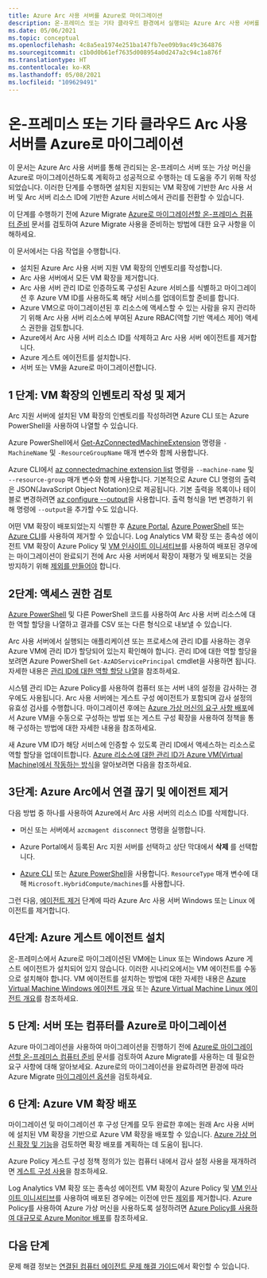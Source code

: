 ```yaml
---
title: Azure Arc 사용 서버를 Azure로 마이그레이션
description: 온-프레미스 또는 기타 클라우드 환경에서 실행되는 Azure Arc 사용 서버를 Azure로 마이그레이션하는 방법에 대해 알아봅니다.
ms.date: 05/06/2021
ms.topic: conceptual
ms.openlocfilehash: 4c8a5ea1974e251ba147fb7ee09b9ac49c364876
ms.sourcegitcommit: c1b0d0b61ef7635d008954a0d247a2c94c1a876f
ms.translationtype: HT
ms.contentlocale: ko-KR
ms.lasthandoff: 05/08/2021
ms.locfileid: "109629491"
---
```

# <a name="migrate-your-on-premises-or-other-cloud-arc-enabled-server-to-azure"></a>온-프레미스 또는 기타 클라우드 Arc 사용 서버를 Azure로 마이그레이션

이 문서는 Azure Arc 사용 서버를 통해 관리되는 온-프레미스 서버 또는 가상 머신을 Azure로 마이그레이션하도록 계획하고 성공적으로 수행하는 데 도움을 주기 위해 작성되었습니다. 이러한 단계를 수행하면 설치된 지원되는 VM 확장에 기반한 Arc 사용 서버 및 Arc 서버 리소스 ID에 기반한 Azure 서비스에서 관리를 전환할 수 있습니다.

이 단계를 수행하기 전에 Azure Migrate [Azure로 마이그레이션할 온-프레미스 컴퓨터 준비](../../migrate/prepare-for-migration.md) 문서를 검토하여 Azure Migrate 사용을 준비하는 방법에 대한 요구 사항을 이해하세요.

이 문서에서는 다음 작업을 수행합니다.

* 설치된 Azure Arc 사용 서버 지원 VM 확장의 인벤토리를 작성합니다.
* Arc 사용 서버에서 모든 VM 확장을 제거합니다.
* Arc 사용 서버 관리 ID로 인증하도록 구성된 Azure 서비스를 식별하고 마이그레이션 후 Azure VM ID를 사용하도록 해당 서비스를 업데이트할 준비를 합니다.
* Azure VM으로 마이그레이션된 후 리소스에 액세스할 수 있는 사람을 유지 관리하기 위해 Arc 사용 서버 리소스에 부여된 Azure RBAC(역할 기반 액세스 제어) 액세스 권한을 검토합니다. 
* Azure에서 Arc 사용 서버 리소스 ID를 삭제하고 Arc 사용 서버 에이전트를 제거합니다.
* Azure 게스트 에이전트를 설치합니다.
* 서버 또는 VM을 Azure로 마이그레이션합니다.

## <a name="step-1-inventory-and-remove-vm-extensions"></a>1 단계: VM 확장의 인벤토리 작성 및 제거

Arc 지원 서버에 설치된 VM 확장의 인벤토리를 작성하려면 Azure CLI 또는 Azure PowerShell을 사용하여 나열할 수 있습니다.

Azure PowerShell에서 [Get-AzConnectedMachineExtension](/powershell/module/az.connectedmachine/get-azconnectedmachineextension) 명령을 `-MachineName` 및 `-ResourceGroupName` 매개 변수와 함께 사용합니다.

Azure CLI에서 [az connectedmachine extension list](/cli/azure/ext/connectedmachine/connectedmachine/extension#ext_connectedmachine_az_connectedmachine_extension_list) 명령을 `--machine-name` 및 `--resource-group` 매개 변수와 함께 사용합니다. 기본적으로 Azure CLI 명령의 출력은 JSON(JavaScript Object Notation)으로 제공됩니다. 기본 출력을 목록이나 테이블로 변경하려면 [az configure --output](/cli/azure/reference-index)을 사용합니다. 출력 형식을 1번 변경하기 위해 명령에 `--output`을 추가할 수도 있습니다.

어떤 VM 확장이 배포되었는지 식별한 후 [Azure Portal](manage-vm-extensions-portal.md), [Azure PowerShell](manage-vm-extensions-powershell.md) 또는 [Azure CLI](manage-vm-extensions-cli.md)를 사용하여 제거할 수 있습니다. Log Analytics VM 확장 또는 종속성 에이전트 VM 확장이 Azure Policy 및 [VM 인사이트 이니셔티브](../../azure-monitor/vm/vminsights-enable-policy.md)를 사용하여 배포된 경우에는 마이그레이션이 완료되기 전에 Arc 사용 서버에서 확장이 재평가 및 배포되는 것을 방지하기 위해 [제외를 만들어야](../../governance/policy/tutorials/create-and-manage.md#remove-a-non-compliant-or-denied-resource-from-the-scope-with-an-exclusion) 합니다.

## <a name="step-2-review-access-rights"></a>2단계: 액세스 권한 검토 

[Azure PowerShell](../../role-based-access-control/role-assignments-list-powershell.md#list-role-assignments-for-a-resource) 및 다른 PowerShell 코드를 사용하여 Arc 사용 서버 리소스에 대한 역할 할당을 나열하고 결과를 CSV 또는 다른 형식으로 내보낼 수 있습니다. 

Arc 사용 서버에서 실행되는 애플리케이션 또는 프로세스에 관리 ID를 사용하는 경우 Azure VM에 관리 ID가 할당되어 있는지 확인해야 합니다. 관리 ID에 대한 역할 할당을 보려면 Azure PowerShell `Get-AzADServicePrincipal` cmdlet을 사용하면 됩니다. 자세한 내용은 [관리 ID에 대한 역할 할당 나열](../../role-based-access-control/role-assignments-list-powershell.md#list-role-assignments-for-a-managed-identity)을 참조하세요. 

시스템 관리 ID는 Azure Policy를 사용하여 컴퓨터 또는 서버 내의 설정을 감사하는 경우에도 사용됩니다. Arc 사용 서버에는 게스트 구성 에이전트가 포함되며 감사 설정의 유효성 검사를 수행합니다. 마이그레이션 후에는 [Azure 가상 머신의 요구 사항 배포](../../governance/policy/concepts/guest-configuration.md#deploy-requirements-for-azure-virtual-machines)에서 Azure VM을 수동으로 구성하는 방법 또는 게스트 구성 확장을 사용하여 정책을 통해 구성하는 방법에 대한 자세한 내용을 참조하세요.

새 Azure VM ID가 해당 서비스에 인증할 수 있도록 관리 ID에서 액세스하는 리소스로 역할 할당을 업데이트합니다. [Azure 리소스에 대한 관리 ID가 Azure VM(Virtual Machine)에서 작동하는 방식](../../active-directory/managed-identities-azure-resources/how-managed-identities-work-vm.md)을 알아보려면 다음을 참조하세요.

## <a name="step-3-disconnect-from-azure-arc-and-uninstall-agent"></a>3단계: Azure Arc에서 연결 끊기 및 에이전트 제거

다음 방법 중 하나를 사용하여 Azure에서 Arc 사용 서버의 리소스 ID를 삭제합니다.

   * 머신 또는 서버에서 `azcmagent disconnect` 명령을 실행합니다.

   * Azure Portal에서 등록된 Arc 지원 서버를 선택하고 상단 막대에서 **삭제** 를 선택합니다.

   * [Azure CLI](../../azure-resource-manager/management/delete-resource-group.md?tabs=azure-cli#delete-resource) 또는 [Azure PowerShell](../../azure-resource-manager/management/delete-resource-group.md?tabs=azure-powershell#delete-resource)을 사용합니다. `ResourceType` 매개 변수에 대해 `Microsoft.HybridCompute/machines`를 사용합니다.

그런 다음, [에이전트 제거](manage-agent.md#remove-the-agent) 단계에 따라 Azure Arc 사용 서버 Windows 또는 Linux 에이전트를 제거합니다.

## <a name="step-4-install-the-azure-guest-agent"></a>4단계: Azure 게스트 에이전트 설치

온-프레미스에서 Azure로 마이그레이션된 VM에는 Linux 또는 Windows Azure 게스트 에이전트가 설치되어 있지 않습니다. 이러한 시나리오에서는 VM 에이전트를 수동으로 설치해야 합니다. VM 에이전트를 설치하는 방법에 대한 자세한 내용은 [Azure Virtual Machine Windows 에이전트 개요](../../virtual-machines/extensions/agent-windows.md) 또는 [Azure Virtual Machine Linux 에이전트 개요](../../virtual-machines/extensions/agent-linux.md)를 참조하세요.

## <a name="step-5-migrate-server-or-machine-to-azure"></a>5 단계: 서버 또는 컴퓨터를 Azure로 마이그레이션

Azure 마이그레이션을 사용하여 마이그레이션을 진행하기 전에 [Azure로 마이그레이션할 온-프레미스 컴퓨터 준비](../../migrate/prepare-for-migration.md) 문서를 검토하여 Azure Migrate를 사용하는 데 필요한 요구 사항에 대해 알아보세요. Azure로의 마이그레이션을 완료하려면 환경에 따라 Azure Migrate [마이그레이션 옵션](../../migrate/prepare-for-migration.md#next-steps)을 검토하세요.

## <a name="step-6-deploy-azure-vm-extensions"></a>6 단계: Azure VM 확장 배포

마이그레이션 및 마이그레이션 후 구성 단계를 모두 완료한 후에는 원래 Arc 사용 서버에 설치된 VM 확장을 기반으로 Azure VM 확장을 배포할 수 있습니다. [Azure 가상 머신 확장 및 기능](../../virtual-machines/extensions/overview.md)을 검토하면 확장 배포를 계획하는 데 도움이 됩니다. 

Azure Policy 게스트 구성 정책 정의가 있는 컴퓨터 내에서 감사 설정 사용을 재개하려면 [게스트 구성 사용](../../governance/policy/concepts/guest-configuration.md#enable-guest-configuration)을 참조하세요.

Log Analytics VM 확장 또는 종속성 에이전트 VM 확장이 Azure Policy 및 [VM 인사이트 이니셔티브](../../azure-monitor/vm/vminsights-enable-policy.md)를 사용하여 배포된 경우에는 이전에 만든 [제외](../../governance/policy/tutorials/create-and-manage.md#remove-a-non-compliant-or-denied-resource-from-the-scope-with-an-exclusion)를 제거합니다. Azure Policy를 사용하여 Azure 가상 머신을 사용하도록 설정하려면 [Azure Policy를 사용하여 대규모로 Azure Monitor 배포](../../azure-monitor/deploy-scale.md#vm-insights)를 참조하세요. 

## <a name="next-steps"></a>다음 단계

문제 해결 정보는 [연결된 컴퓨터 에이전트 문제 해결 가이드](troubleshoot-agent-onboard.md)에서 확인할 수 있습니다.